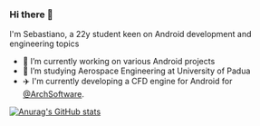 ### Hi there 👋

I'm Sebastiano, a 22y student keen on Android development and engineering topics

- 🔭 I’m currently working on various Android projects
- 🚀 I’m studying Aerospace Engineering at University of Padua
- :airplane: I'm currently developing a CFD engine for Android for [@ArchSoftware](https://github.com/ArchSoftware).

[![Anurag's GitHub stats](https://github-readme-stats.vercel.app/api?username=arch-dev&show_icons=true&theme=tokyonight)](https://github.com/anuraghazra/github-readme-stats)

